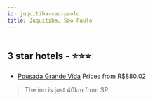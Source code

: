 ```yaml
---
id: juquitiba-sao-paulo
title: Juquitiba, São Paulo
---
```


<center><img src="https://static.hotelurbano.com/reservas/prod0/3/3121/548b105425295_DSC04167.JPG" alt="" /></center>


##  3 star hotels - ⭐️⭐️⭐️

-    [Pousada Grande Vida](https://us.hurb.com/hotels/juquitiba/pousada-grande-vida-3121?cmp=18055) Prices from R$880.02
   > The inn is just 40km from SP
